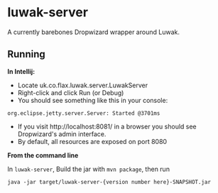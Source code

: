 # luwak-server

A currently barebones Dropwizard wrapper around Luwak.

## Running

**In Intellij:**
- Locate uk.co.flax.luwak.server.LuwakServer
- Right-click and click Run (or Debug)
- You should see something like this in your console:

`org.eclipse.jetty.server.Server: Started @3701ms`

- If you visit http://localhost:8081/ in a browser you should see
 Dropwizard's admin interface.
- By default, all resources are exposed on port 8080

**From the command line**

In `luwak-server`, Build the jar with `mvn package`, then run

    java -jar target/luwak-server-{version number here}-SNAPSHOT.jar
